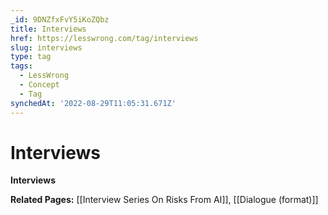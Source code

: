 ```yaml
---
_id: 9DNZfxFvY5iKoZQbz
title: Interviews
href: https://lesswrong.com/tag/interviews
slug: interviews
type: tag
tags:
  - LessWrong
  - Concept
  - Tag
synchedAt: '2022-08-29T11:05:31.671Z'
---
```


# Interviews

**Interviews**

**Related Pages:** [[Interview Series On Risks From AI]], [[Dialogue (format)]]
